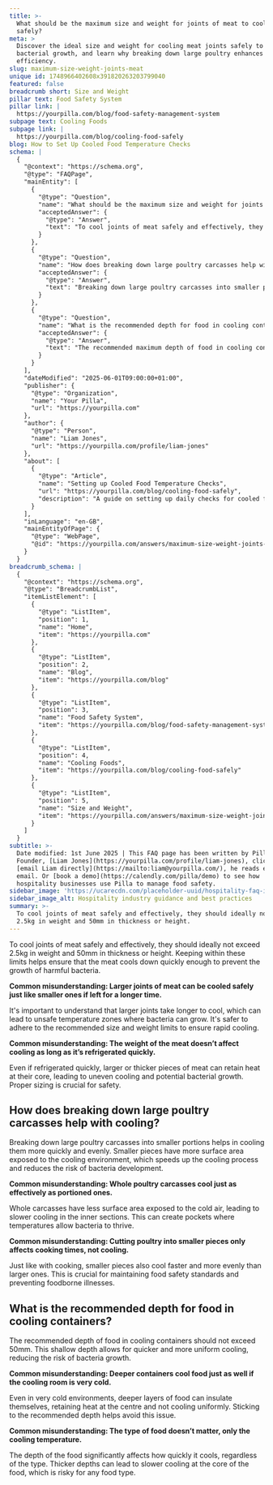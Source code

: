 ```yaml
---
title: >-
  What should be the maximum size and weight for joints of meat to cool them
  safely?
meta: >
  Discover the ideal size and weight for cooling meat joints safely to prevent
  bacterial growth, and learn why breaking down large poultry enhances cooling
  efficiency.
slug: maximum-size-weight-joints-meat
unique id: 1748966402608x391820263203799040
featured: false
breadcrumb short: Size and Weight
pillar text: Food Safety System
pillar link: |
  https://yourpilla.com/blog/food-safety-management-system
subpage text: Cooling Foods
subpage link: |
  https://yourpilla.com/blog/cooling-food-safely
blog: How to Set Up Cooled Food Temperature Checks
schema: |
  {
    "@context": "https://schema.org",
    "@type": "FAQPage",
    "mainEntity": [
      {
        "@type": "Question",
        "name": "What should be the maximum size and weight for joints of meat to cool them safely?",
        "acceptedAnswer": {
          "@type": "Answer",
          "text": "To cool joints of meat safely and effectively, they should ideally not exceed 2.5kg in weight and 50mm in thickness or height. Keeping within these limits helps ensure that the meat cools down quickly enough to prevent the growth of harmful bacteria. It's important to note that larger joints take longer to cool, leading potentially to unsafe temperature zones where bacteria can thrive."
        }
      },
      {
        "@type": "Question",
        "name": "How does breaking down large poultry carcasses help with cooling?",
        "acceptedAnswer": {
          "@type": "Answer",
          "text": "Breaking down large poultry carcasses into smaller portions aids in cooling them quicker and more evenly. Smaller pieces expose more surface area to the cooling environment, enhancing the cooling process and decreasing the risk of bacterial proliferation particularly in the inner sections."
        }
      },
      {
        "@type": "Question",
        "name": "What is the recommended depth for food in cooling containers?",
        "acceptedAnswer": {
          "@type": "Answer",
          "text": "The recommended maximum depth of food in cooling containers should not exceed 50mm. This shallow depth enables quicker and more uniform cooling, essential for reducing the risk of bacteria growth. Deeper layers of food can retain heat and not cool uniformly, even in very cold environments."
        }
      }
    ],
    "dateModified": "2025-06-01T09:00:00+01:00",
    "publisher": {
      "@type": "Organization",
      "name": "Your Pilla",
      "url": "https://yourpilla.com"
    },
    "author": {
      "@type": "Person",
      "name": "Liam Jones",
      "url": "https://yourpilla.com/profile/liam-jones"
    },
    "about": [
      {
        "@type": "Article",
        "name": "Setting up Cooled Food Temperature Checks",
        "url": "https://yourpilla.com/blog/cooling-food-safely",
        "description": "A guide on setting up daily checks for cooled food temperatures to maintain safety and compliance."
      }
    ],
    "inLanguage": "en-GB",
    "mainEntityOfPage": {
      "@type": "WebPage",
      "@id": "https://yourpilla.com/answers/maximum-size-weight-joints-meat"
    }
  }
breadcrumb_schema: |
  {
    "@context": "https://schema.org",
    "@type": "BreadcrumbList",
    "itemListElement": [
      {
        "@type": "ListItem",
        "position": 1,
        "name": "Home",
        "item": "https://yourpilla.com"
      },
      {
        "@type": "ListItem",
        "position": 2,
        "name": "Blog",
        "item": "https://yourpilla.com/blog"
      },
      {
        "@type": "ListItem",
        "position": 3,
        "name": "Food Safety System",
        "item": "https://yourpilla.com/blog/food-safety-management-system"
      },
      {
        "@type": "ListItem",
        "position": 4,
        "name": "Cooling Foods",
        "item": "https://yourpilla.com/blog/cooling-food-safely"
      },
      {
        "@type": "ListItem",
        "position": 5,
        "name": "Size and Weight",
        "item": "https://yourpilla.com/answers/maximum-size-weight-joints-meat"
      }
    ]
  }
subtitle: >-
  Date modified: 1st June 2025 | This FAQ page has been written by Pilla
  Founder, [Liam Jones](https://yourpilla.com/profile/liam-jones), click to
  [email Liam directly](https://mailto:liam@yourpilla.com/), he reads every
  email. Or [book a demo](https://calendly.com/pilla/demo) to see how
  hospitality businesses use Pilla to manage food safety.
sidebar_image: 'https://ucarecdn.com/placeholder-uuid/hospitality-faq-image.jpg'
sidebar_image_alt: Hospitality industry guidance and best practices
summary: >-
  To cool joints of meat safely and effectively, they should ideally not exceed
  2.5kg in weight and 50mm in thickness or height.
---
```

To cool joints of meat safely and effectively, they should ideally not exceed 2.5kg in weight and 50mm in thickness or height. Keeping within these limits helps ensure that the meat cools down quickly enough to prevent the growth of harmful bacteria.

**Common misunderstanding: Larger joints of meat can be cooled safely just like smaller ones if left for a longer time.**

It's important to understand that larger joints take longer to cool, which can lead to unsafe temperature zones where bacteria can grow. It's safer to adhere to the recommended size and weight limits to ensure rapid cooling.

**Common misunderstanding: The weight of the meat doesn’t affect cooling as long as it’s refrigerated quickly.**

Even if refrigerated quickly, larger or thicker pieces of meat can retain heat at their core, leading to uneven cooling and potential bacterial growth. Proper sizing is crucial for safety.

## How does breaking down large poultry carcasses help with cooling?

Breaking down large poultry carcasses into smaller portions helps in cooling them more quickly and evenly. Smaller pieces have more surface area exposed to the cooling environment, which speeds up the cooling process and reduces the risk of bacteria development.

**Common misunderstanding: Whole poultry carcasses cool just as effectively as portioned ones.**

Whole carcasses have less surface area exposed to the cold air, leading to slower cooling in the inner sections. This can create pockets where temperatures allow bacteria to thrive.

**Common misunderstanding: Cutting poultry into smaller pieces only affects cooking times, not cooling.**

Just like with cooking, smaller pieces also cool faster and more evenly than larger ones. This is crucial for maintaining food safety standards and preventing foodborne illnesses.

## What is the recommended depth for food in cooling containers?

The recommended depth of food in cooling containers should not exceed 50mm. This shallow depth allows for quicker and more uniform cooling, reducing the risk of bacteria growth.

**Common misunderstanding: Deeper containers cool food just as well if the cooling room is very cold.**

Even in very cold environments, deeper layers of food can insulate themselves, retaining heat at the centre and not cooling uniformly. Sticking to the recommended depth helps avoid this issue.

**Common misunderstanding: The type of food doesn’t matter, only the cooling temperature.**

The depth of the food significantly affects how quickly it cools, regardless of the type. Thicker depths can lead to slower cooling at the core of the food, which is risky for any food type.

